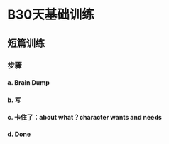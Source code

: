 # B30天基础训练

## 短篇训练

### 步骤

#### a. Brain Dump

#### b. 写

#### c. 卡住了：about what？character wants and needs

#### d. Done
